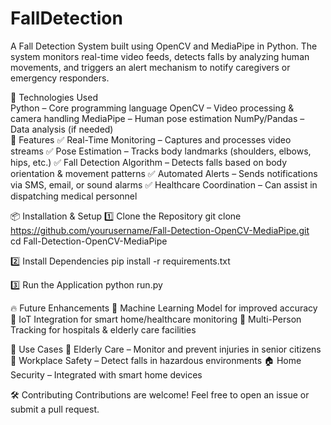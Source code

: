 # FallDetection
A Fall Detection System built using OpenCV and MediaPipe in Python. The system monitors real-time video feeds, detects falls by analyzing human movements, and triggers an alert mechanism to notify caregivers or emergency responders.

🔧 Technologies Used <br>
Python – Core programming language
OpenCV – Video processing & camera handling
MediaPipe – Human pose estimation
NumPy/Pandas – Data analysis (if needed)
<br>
📌 Features
✅ Real-Time Monitoring – Captures and processes video streams
✅ Pose Estimation – Tracks body landmarks (shoulders, elbows, hips, etc.)
✅ Fall Detection Algorithm – Detects falls based on body orientation & movement patterns
✅ Automated Alerts – Sends notifications via SMS, email, or sound alarms
✅ Healthcare Coordination – Can assist in dispatching medical personnel

📦 Installation & Setup
1️⃣ Clone the Repository
git clone https://github.com/yourusername/Fall-Detection-OpenCV-MediaPipe.git  
cd Fall-Detection-OpenCV-MediaPipe

2️⃣ Install Dependencies
pip install -r requirements.txt

3️⃣ Run the Application
python run.py

🔥 Future Enhancements
🔹 Machine Learning Model for improved accuracy
🔹 IoT Integration for smart home/healthcare monitoring
🔹 Multi-Person Tracking for hospitals & elderly care facilities

🎯 Use Cases
🏥 Elderly Care – Monitor and prevent injuries in senior citizens
🏢 Workplace Safety – Detect falls in hazardous environments
🏠 Home Security – Integrated with smart home devices

🛠 Contributing
Contributions are welcome! Feel free to open an issue or submit a pull request.
